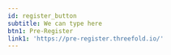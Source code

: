 ```yaml
---
id: register_button
subtitle: We can type here
btn1: Pre-Register
link1: 'https://pre-register.threefold.io/'
---
```

